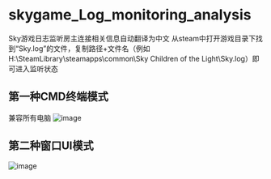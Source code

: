 # skygame_Log_monitoring_analysis
Sky游戏日志监听房主连接相关信息自动翻译为中文
从steam中打开游戏目录下找到“Sky.log”的文件，复制路径+文件名（例如H:\SteamLibrary\steamapps\common\Sky Children of the Light\Sky.log）即可进入监听状态
## 第一种CMD终端模式
兼容所有电脑
![image](https://github.com/user-attachments/assets/3345694d-7929-468d-a131-6fb70dca6c7f)
## 第二种窗口UI模式
![image](https://github.com/user-attachments/assets/878e459b-9c30-4a46-a479-30d06ae557fa)
